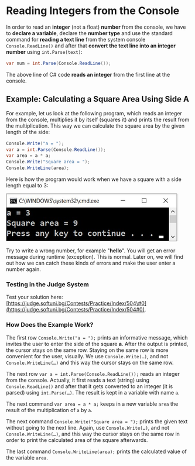 # Reading Integers from the Console

In order to read an **integer** \(not a float\) **number** from the console, we have to **declare a variable**, declare the **number type** and use the standard command for **reading a text line** from the system console `Console.ReadLine()` and after that **convert the text line into an integer number** using `int.Parse(text)`:

```csharp
var num = int.Parse(Console.ReadLine());
```

The above line of C\# code **reads an integer** from the first line at the console.

## Example: Calculating a Square Area Using Side A

For example, let us look at the following program, which reads an integer from the console, multiplies it by itself \(squares it\) and prints the result from the multiplication. This way we can calculate the square area by the given length of the side:

```csharp
Console.Write("a = ");              
var a = int.Parse(Console.ReadLine());
var area = a * a;
Console.Write("Square area = ");
Console.WriteLine(area);
```

Here is how the program would work when we have a square with a side length equal to 3:

![](/assets/chapter-2-images/00.Square-area-01.jpg)

Try to write a wrong number, for example "**hello**". You will get an error message during runtime \(exception\). This is normal. Later on, we will find out how we can catch these kinds of errors and make the user enter a number again.

### Testing in the Judge System

Test your solution here: [https://judge.softuni.bg/Contests/Practice/Index/504\#0](https://judge.softuni.bg/Contests/Practice/Index/504#0).

### How Does the Example Work?

The first row `Console.Write("a = ");` prints an informative message, which invites the user to enter the side of the square  **a**. After the output is printed, the cursor stays on the same row. Staying on the same row is more convenient for the user, visually. We use `Console.Write(…)`, and not `Console.WriteLine(…)` and this way the cursor stays on the same row.

The next row `var a = int.Parse(Console.ReadLine());` reads an integer from the console. Actually, it first reads a text \(string\) using `Console.ReadLine()` and after that it gets converted to an integer \(it is parsed\) using `int.Parse(…)`. The result is kept in a variable with name `a`.

The next command `var area = a * a;` keeps in a new variable `area` the result of the multiplication of `a` by `a`.

The next command `Console.Write("Square area = ");` prints the given text without going to the next line. Again, use  `Console.Write(…)`, and not `Console.WriteLine(…)`, and this way the cursor stays on the same row in order to print the calculated area of the square afterwards.

The last command `Console.WriteLine(area);` prints the calculated value of the variable  `area`.

